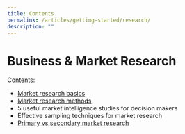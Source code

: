 ```yaml
---
title: Contents
permalink: /articles/getting-started/research/
description: ""
---
```


# Business & Market Research 

Contents:

* [Market research basics](/articles/getting-started/research/basics)
* [Market research methods](/articles/getting-started/research/methods)
* 5 useful market intelligence studies for decision makers
* Effective sampling techniques for market research 
* [Primary vs secondary market research](/articles/getting-started/research/primary-vs-secondary-research)